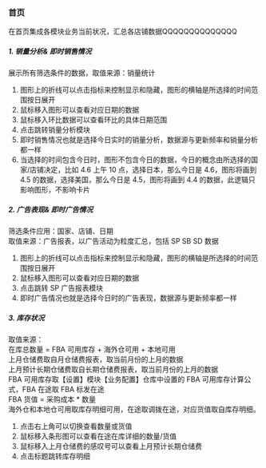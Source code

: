 ### 首页

在首页集成各模块业务当前状况，汇总各店铺数据QQQQQQQQQQQQQQ

##### 1. 销量分析& 即时销售情况

展示所有筛选条件的数据，取值来源：销量统计

1.  图形上的折线可以点击指标来控制显示和隐藏，图形的横轴是所选择的时间范围按日展开
2.  鼠标移入图形可以查看对应日期的数据
3.  鼠标移入环比数据可以查看环比的具体日期范围
4.  点击跳转销量分析模块
5.  即时销售情况也就是选择今日实时的销量分析，数据源与更新频率和销量分析都一样
6.  当选择的时间包含今日时，图形不包含今日的数据，今日的概念由所选择的国家/店铺决定，比如 4.6 上午 10 点，选择日本，那么今日是 4.6，图形将画到 4.5 的数据，选择美国，那么今日是 4.5，图形将画到 4.4 的数据，此逻辑只影响图形，不影响卡片

##### 2. 广告表现& 即时广告情况

筛选条件应用：国家、店铺、日期<br>
取值来源：广告报表，以广告活动为粒度汇总，包括 SP SB SD 数据<br>

1. 图形上的折线可以点击指标来控制显示和隐藏，图形的横轴是所选择的时间范围按日展开
2. 鼠标移入图形可以查看对应日期的数据
3. 点击跳转 SP 广告报表模块
4. 即时广告情况也就是选择今日时的广告表现，数据源与更新频率都一样

##### 3. 库存状况

取值来源：<br>
在库总数量 = FBA 可用库存 + 海外仓可用 + 本地可用<br>
上月仓储费取自月仓储费报表，取当前月份的上月的数据<br>
上月预计长期仓储费取自长期仓储费报表，取当前月份的上月的数据<br>
FBA 可用库存取【设置】模块【业务配置】仓库中设置的 FBA 可用库存计算公式，FBA 在途取 FBA 标发在途<br>
FBA 货值 = 采购成本 \* 数量<br>
海外仓和本地仓可用取库存明细可用，在途取调拨在途，对应货值取自库存明细。<br>

1. 点击右上角可以切换查看数量或货值
2. 鼠标移入条形图可以查看在途在库详细的数量/货值
3. 鼠标移入上月仓储费的感叹号可以查看上月预计长期仓储费
4. 点击标题跳转库存明细
